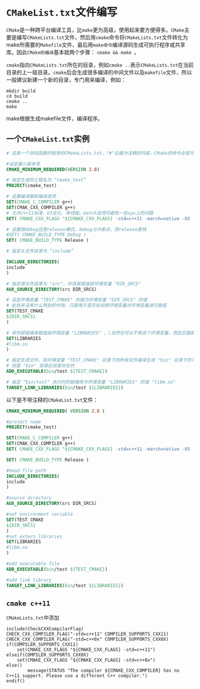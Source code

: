 # `CMakeList.txt`文件编写
`CMake`是一种跨平台编译工具，比`make`更为高级，使用起来要方便得多。`CMake`主要是编写`CMakeLists.txt`文件，然后用`cmake`命令将`CMakeLists.txt`文件转化为make所需要的`Makefile`文件，最后用`make命令`编译源码生成可执行程序或共享库。因此`CMake的编译`基本就两个步骤： `cmake && make `。   

`cmake`指向`CMakeLists.txt`所在的目录，例如`cmake ..`表示`CMakeLists.txt`在当前目录的上一级目录。`cmake`后会生成很多编译的中间文件以及`makefile`文件，所以一般建议新建一个新的目录，专门用来编译，例如：    
```
mkdir build
cd build
cmake ..
make
```
make根据生成makefile文件，编译程序。       

## 一个`CMakeList.txt`实例
```cmake
# 这是一个测试函数的程序的CMakeLists.txt，"#"后面为注释的内容，CMake的命令全部为大写

#设定最小版本号
CMAKE_MINIMUM_REQUIRED(VERSION 2.8)

# 指定生成的工程名为 ”cmake_test“
PROJECT(cmake_test)  

# 设置编译器和编译选项
SET(CMAKE_C_COMPILER g++)
SET(CMAK_CXX_COMPILER g++)
# 允许c++11标准、O3优化、多线程。match选项可避免一些cpu上的问题
SET( CMAKE_CXX_FLAGS "${CMAKE_CXX_FLAGS} -std=c++11 -march=native -O3 -pthread" )

# 设置用debug还是release模式。debug允许断点，而release更快
#SET( CMAKE_BUILD_TYPE Debug )
SET( CMAKE_BUILD_TYPE Release )

# 指定头文件目录为 “include”

INCLUDE_DIRECTORIES(  
include  
)  

# 指定源文件目录为 "src"，并将其赋值给环境变量 "DIR_SRCS"
AUX_SOURCE_DIRECTORY(src DIR_SRCS)  

# 设定环境变量 "TEST_CMAKE" 的值为环境变量 "DIR_SRCS" 的值
# 此处并没有什么特别的作用，只是用于显示如何用环境变量对环境变量进行赋值
SET(TEST_CMAKE 
${DIR_SRCS}  
) 

# 将外部链接库赋值给环境变量 "LIBRARIES" ，(当然也可以不用这个环境变量，而在后面直接使用该库名)
SET(LIBRARIES  
#libm.so  
)  

# 指定生成文件，将环境变量 "TEST_CMAKE" 目录下的所有文件编译生成 "bin" 目录下的可执行文件 "test" 
# 但是 "bin" 目录应该是存在的
ADD_EXECUTABLE(bin/test ${TEST_CMAKE})  

# 指定 “bin/test" 执行时的链接库为环境变量 "LIBRARIES" 的值 "libm.so"
TARGET_LINK_LIBRARIES(bin/test ${LIBRARIES})  
```
以下是不带注释的`CMakeList.txt`文件： 

```cmake
CMAKE_MINIMUM_REQUIRED( VERSION 2.8 ) 

#project name  
PROJECT(cmake_test)  

SET(CMAKE_C_COMPILER g++)
SET(CMAK_CXX_COMPILER g++)
SET( CMAKE_CXX_FLAGS "${CMAKE_CXX_FLAGS} -std=c++11 -march=native -O3 -pthread" )

SET( CMAKE_BUILD_TYPE Release )

#head file path  
INCLUDE_DIRECTORIES(  
include  
)  

#source directory  
AUX_SOURCE_DIRECTORY(src DIR_SRCS)  

#set environment variable  
SET(TEST_CMAKE 
${DIR_SRCS}  
)  
#set extern libraries  
SET(LIBRARIES  
#libm.so  
)  

#add executable file  
ADD_EXECUTABLE(bin/test ${TEST_CMAKE})  

#add link library  
TARGET_LINK_LIBRARIES(bin/test ${LIBRARIES})  

```    


## `cmake c++11`          
`CMakeLists.txt`中添加      
```
include(CheckCXXCompilerFlag)
CHECK_CXX_COMPILER_FLAG("-std=c++11" COMPILER_SUPPORTS_CXX11)
CHECK_CXX_COMPILER_FLAG("-std=c++0x" COMPILER_SUPPORTS_CXX0X)
if(COMPILER_SUPPORTS_CXX11)
    set(CMAKE_CXX_FLAGS "${CMAKE_CXX_FLAGS} -std=c++11")
elseif(COMPILER_SUPPORTS_CXX0X)
    set(CMAKE_CXX_FLAGS "${CMAKE_CXX_FLAGS} -std=c++0x")
else()
        message(STATUS "The compiler ${CMAKE_CXX_COMPILER} has no C++11 support. Please use a different C++ compiler.")
endif()
```